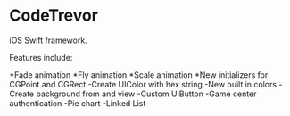 # CodeTrevor
iOS Swift framework.

Features include:

*Fade animation
*Fly animation
*Scale animation
*New initializers for CGPoint and CGRect
-Create UIColor with hex string
-New built in colors
-Create background from and view
-Custom UIButton
-Game center authentication
-Pie chart
-Linked List

